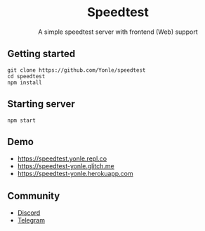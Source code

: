 <div align="center">
	<h1>Speedtest</h1>
	<p>A simple speedtest server with frontend (Web) support</p>
</div>

## Getting started
```
git clone https://github.com/Yonle/speedtest
cd speedtest
npm install
```

## Starting server
```
npm start
```

## Demo
- https://speedtest.yonle.repl.co
- https://speedtest-yonle.glitch.me
- https://speedtest-yonle.herokuapp.com

## Community
- [Discord](https://quickstream.yonle.repl.co/discord)
- [Telegram](https://t.me/yonlecoder)
